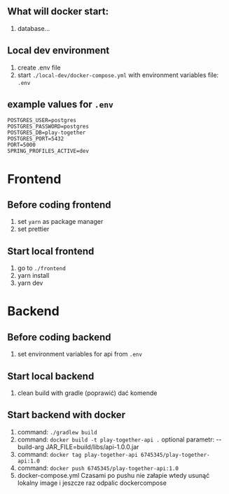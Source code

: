 ## What will docker start:
1. database...

## Local dev environment
1. create .env file
2. start `./local-dev/docker-compose.yml` with environment variables file: `.env`

## example values for `.env`
```
POSTGRES_USER=postgres
POSTGRES_PASSWORD=postgres
POSTGRES_DB=play-together
POSTGRES_PORT=5432
PORT=5000
SPRING_PROFILES_ACTIVE=dev
```

# Frontend
## Before coding frontend
1. set `yarn` as package manager
2. set prettier
   
## Start local frontend
1. go to `./frontend`
2. yarn install
3. yarn dev

# Backend
## Before coding backend
1. set environment variables for api from `.env`
   
## Start local backend
1. clean build with gradle (poprawić) dać komende

## Start backend with docker
1. command: `./gradlew build`
2. command: `docker build -t play-together-api .`
   optional parametr: --build-arg JAR_FILE=build/libs/api-1.0.0.jar
3. command: `docker tag play-together-api 6745345/play-together-api:1.0`
4. command: `docker push 6745345/play-together-api:1.0`
5. docker-compose.yml
Czasami po pushu nie załapie wtedy usunąć lokalny image i jeszcze raz odpalic dockercompose
